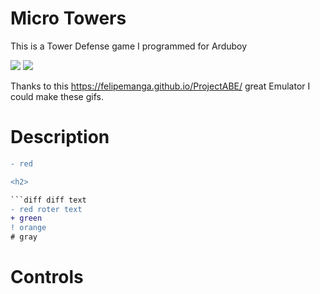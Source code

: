 # Micro Towers
This is a Tower Defense game I programmed for Arduboy

![][exampleGif1]         ![][exampleGif2]

Thanks to this https://felipemanga.github.io/ProjectABE/ great Emulator I could make these gifs.

[exampleGif1]: https://github.com/hartmann1301/MircoTank/blob/master/MicroTankExample1.gif
[exampleGif2]: https://github.com/hartmann1301/MircoTank/blob/master/MicroTankExample2.gif

# Description

```diff 
- red 

<h2> 

```diff diff text
- red roter text
+ green
! orange
# gray
```

</h2>

# Controls
